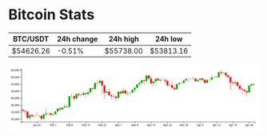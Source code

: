 # Bitcoin Stats

BTC/USDT|24h change|24h high|24h low|
|---|---|---|---|
|$54626.26|-0.51%|$55738.00|$53813.16|

<img src="./chart.svg">
